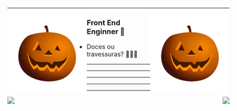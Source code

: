 

 ---
<p>
  <img width="180" align='left' src="https://github.com/spyrado/spyrado/blob/main/imagens/ezgif-3-a4635746fc7d.gif">
</p>
<p>
  <img width="180" align='right' src="https://github.com/spyrado/spyrado/blob/main/imagens/ezgif-3-a4635746fc7d.gif">
</p>

### Front End Enginner 🎃

* Doces ou travessuras? 🍬🍬🍬

---
---
---
---
---
<p>
  <img align='left' src="https://github-readme-stats.vercel.app/api?username=spyrado&show_icons=true&theme=radical&count_private=true&include_all_commits=true&title_color=8c15b9&text_color=13F077&icon_color=F0B243&bg_color=1a1e2d"></a>
</p>
<p>
  <img align='right' src="https://github-readme-stats.vercel.app/api/top-langs/?username=spyrado&layout=compact"></a>
</p>
